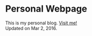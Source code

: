 Personal Webpage
================
This is my personal blog. [Visit me!](https://stlong0521.github.io)
<br />
Updated on Mar 2, 2016.
